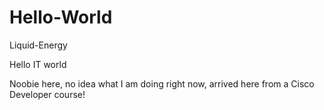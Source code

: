 # Hello-World
Liquid-Energy

Hello IT world

Noobie here, no idea what I am doing right now, arrived here from a Cisco Developer course!
